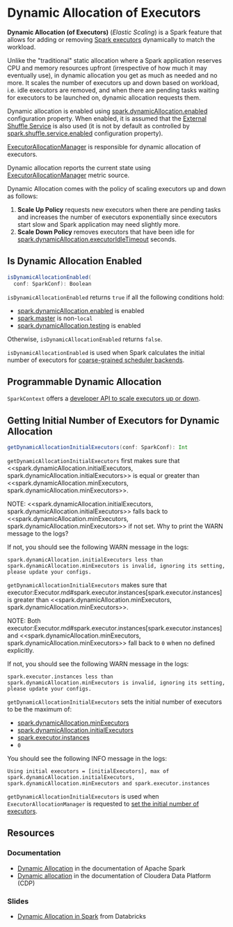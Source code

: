 # Dynamic Allocation of Executors

**Dynamic Allocation (of Executors)** (_Elastic Scaling_) is a Spark feature that allows for adding or removing [Spark executors](../executor/Executor.md) dynamically to match the workload.

Unlike the "traditional" static allocation where a Spark application reserves CPU and memory resources upfront (irrespective of how much it may eventually use), in dynamic allocation you get as much as needed and no more. It scales the number of executors up and down based on workload, i.e. idle executors are removed, and when there are pending tasks waiting for executors to be launched on, dynamic allocation requests them.

Dynamic allocation is enabled using [spark.dynamicAllocation.enabled](configuration-properties.md#spark.dynamicAllocation.enabled) configuration property. When enabled, it is assumed that the [External Shuffle Service](../external-shuffle-service/ExternalShuffleService.md) is also used (it is not by default as controlled by [spark.shuffle.service.enabled](../external-shuffle-service/configuration-properties.md#spark.shuffle.service.enabled) configuration property).

[ExecutorAllocationManager](ExecutorAllocationManager.md) is responsible for dynamic allocation of executors.

Dynamic allocation reports the current state using [ExecutorAllocationManager](ExecutorAllocationManagerSource.md) metric source.

Dynamic Allocation comes with the policy of scaling executors up and down as follows:

1. **Scale Up Policy** requests new executors when there are pending tasks and increases the number of executors exponentially since executors start slow and Spark application may need slightly more.
2. **Scale Down Policy** removes executors that have been idle for [spark.dynamicAllocation.executorIdleTimeout](configuration-properties.md#spark.dynamicAllocation.executorIdleTimeout) seconds.

## <span id="isDynamicAllocationEnabled"> Is Dynamic Allocation Enabled

```scala
isDynamicAllocationEnabled(
  conf: SparkConf): Boolean
```

`isDynamicAllocationEnabled` returns `true` if all the following conditions hold:

* [spark.dynamicAllocation.enabled](configuration-properties.md#spark.dynamicAllocation.enabled) is enabled
* [spark.master](../configuration-properties.md#spark.master) is non-`local`
* [spark.dynamicAllocation.testing](configuration-properties.md#spark.dynamicAllocation.testing) is enabled

Otherwise, `isDynamicAllocationEnabled` returns `false`.

`isDynamicAllocationEnabled` is used when Spark calculates the initial number of executors for [coarse-grained scheduler backends](../scheduler/CoarseGrainedSchedulerBackend.md).

## Programmable Dynamic Allocation

`SparkContext` offers a [developer API to scale executors up or down](../SparkContext.md#dynamic-allocation).

## <span id="getDynamicAllocationInitialExecutors"> Getting Initial Number of Executors for Dynamic Allocation

```scala
getDynamicAllocationInitialExecutors(conf: SparkConf): Int
```

`getDynamicAllocationInitialExecutors` first makes sure that <<spark.dynamicAllocation.initialExecutors, spark.dynamicAllocation.initialExecutors>> is equal or greater than <<spark.dynamicAllocation.minExecutors, spark.dynamicAllocation.minExecutors>>.

NOTE: <<spark.dynamicAllocation.initialExecutors, spark.dynamicAllocation.initialExecutors>> falls back to <<spark.dynamicAllocation.minExecutors, spark.dynamicAllocation.minExecutors>> if not set. Why to print the WARN message to the logs?

If not, you should see the following WARN message in the logs:

```text
spark.dynamicAllocation.initialExecutors less than spark.dynamicAllocation.minExecutors is invalid, ignoring its setting, please update your configs.
```

`getDynamicAllocationInitialExecutors` makes sure that executor:Executor.md#spark.executor.instances[spark.executor.instances] is greater than <<spark.dynamicAllocation.minExecutors, spark.dynamicAllocation.minExecutors>>.

NOTE: Both executor:Executor.md#spark.executor.instances[spark.executor.instances] and <<spark.dynamicAllocation.minExecutors, spark.dynamicAllocation.minExecutors>> fall back to `0` when no defined explicitly.

If not, you should see the following WARN message in the logs:

```text
spark.executor.instances less than spark.dynamicAllocation.minExecutors is invalid, ignoring its setting, please update your configs.
```

`getDynamicAllocationInitialExecutors` sets the initial number of executors to be the maximum of:

* [spark.dynamicAllocation.minExecutors](configuration-properties.md#spark.dynamicAllocation.minExecutors)
* [spark.dynamicAllocation.initialExecutors](configuration-properties.md#spark.dynamicAllocation.initialExecutors)
* [spark.executor.instances](../executor/Executor.md#spark.executor.instances)
* `0`

You should see the following INFO message in the logs:

```text
Using initial executors = [initialExecutors], max of spark.dynamicAllocation.initialExecutors, spark.dynamicAllocation.minExecutors and spark.executor.instances
```

`getDynamicAllocationInitialExecutors` is used when `ExecutorAllocationManager` is requested to [set the initial number of executors](ExecutorAllocationManager.md#initialNumExecutors).

## Resources

### Documentation

* [Dynamic Allocation](https://spark.apache.org/docs/latest/configuration.html#dynamic-allocation) in the documentation of Apache Spark
* [Dynamic allocation](https://docs.cloudera.com/runtime/latest/running-spark-applications/topics/spark-yarn-dynamic-allocation.html) in the documentation of Cloudera Data Platform (CDP)

### Slides

* [Dynamic Allocation in Spark](http://www.slideshare.net/databricks/dynamic-allocation-in-spark) from Databricks
